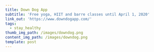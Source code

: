 ```yaml
---
title: Down Dog App
subtitle: 'Free yoga, HIIT and barre classes until April 1, 2020'
link_out: 'https://www.downdogapp.com/'
tags:
  - stay_healthy
thumb_img_path: /images/downdog.png
content_img_path: /images/downdog.png
template: post
---
```

